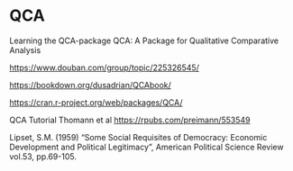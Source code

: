 # QCA
Learning the QCA-package QCA: A Package for Qualitative Comparative Analysis

https://www.douban.com/group/topic/225326545/

https://bookdown.org/dusadrian/QCAbook/

https://cran.r-project.org/web/packages/QCA/

QCA Tutorial Thomann et al https://rpubs.com/preimann/553549

Lipset, S.M. (1959) “Some Social Requisites of Democracy: Economic Development and Political Legitimacy”, American Political Science Review vol.53, pp.69-105.

